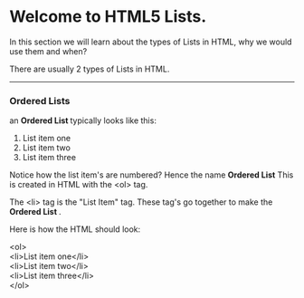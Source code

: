 # Welcome to HTML5 Lists.

In this section we will learn about the types of Lists in HTML, why we would use them and when?

There are usually 2 types of Lists in HTML.
___

### Ordered Lists

an <b>Ordered List </b>typically looks like this:

<ol>
  <li>List item one</li>
  <li>List item two</li>
  <li>List item three</li>
</ol>

Notice how the list item's are numbered? Hence the name <b>Ordered List</b>
This is created in HTML with the  &#60;ol&#62;  tag.

The &#60;li&#62; tag is the "List Item" tag. These tag's go together to make the <b>Ordered List </b>.

Here is how the HTML should look:

&#60;ol&#62;
<br>
&#60;li&#62;List item one&#60;/li&#62;
<br>
&#60;li&#62;List item two&#60;/li&#62;
<br>
&#60;li&#62;List item three&#60;/li&#62;
<br>
&#60;/ol&#62;
